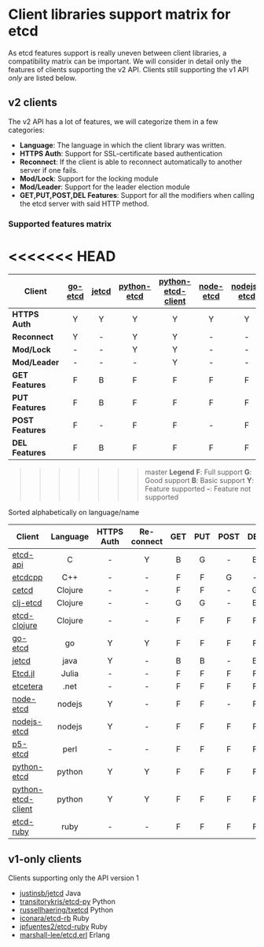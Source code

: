 # Client libraries support matrix for etcd

As etcd features support is really uneven between client libraries, a compatibility matrix can be important.
We will consider in detail only the features of clients supporting the v2 API. Clients still supporting the v1 API *only* are listed below.

## v2 clients

The v2 API has a lot of features, we will categorize them in a few categories:
- **Language**: The language in which the client library was written.
- **HTTPS Auth**: Support for SSL-certificate based authentication
- **Reconnect**: If the client is able to reconnect automatically to another server if one fails.
- **Mod/Lock**: Support for the locking module
- **Mod/Leader**: Support for the leader election module
- **GET,PUT,POST,DEL Features**: Support for all the modifiers when calling the etcd server with said HTTP method.

### Supported features matrix
<<<<<<< HEAD
=======

| Client| [go-etcd](https://github.com/coreos/go-etcd) | [jetcd](https://github.com/diwakergupta/jetcd) | [python-etcd](https://github.com/jplana/python-etcd) | [python-etcd-client](https://github.com/dsoprea/PythonEtcdClient) | [node-etcd](https://github.com/stianeikeland/node-etcd) | [nodejs-etcd](https://github.com/lavagetto/nodejs-etcd) | [etcd-ruby](https://github.com/ranjib/etcd-ruby) | [etcd-api](https://github.com/jdarcy/etcd-api) | [cetcd](https://github.com/dwwoelfel/cetcd) |  [clj-etcd](https://github.com/rthomas/clj-etcd) | [etcetera](https://github.com/drusellers/etcetera)| [Etcd.jl](https://github.com/forio/Etcd.jl) | [p5-etcd](https://metacpan.org/release/Etcd) | [etcdcpp](https://github.com/edwardcapriolo/etcdcpp)  | [etcd-clojure](https://github.com/aterreno/etcd-clojure)
| --- | :---: | :---: | :---: | :---: | :---: | :---: | :---: | :---: | :---: | :---: | :---: | :---: | :---: | :---: | :---: | 
| **HTTPS Auth**    | Y | Y | Y | Y | Y | Y | - | - | - | - | - | - | - | - | - |
| **Reconnect**     | Y | - | Y | Y | - | - | - | Y | - | - | - | - | - | - | - |
| **Mod/Lock**      | - | - | Y | Y | - | - | - | - | - | - | - | Y | - | - | - |
| **Mod/Leader**    | - | - | - | Y | - | - | - | - | - | - | - | Y | - | - | - |
| **GET Features**  | F | B | F | F | F | F | F | B | F | G | F | F | F | F | F |
| **PUT Features**  | F | B | F | F | F | F | F | G | F | G | F | F | F | F | F |
| **POST Features** | F | - | F | F | - | F | F | - | - | - | F | F | F | G | F |
| **DEL Features**  | F | B | F | F | F | F | F | B | G | B | F | F | F | - | F |

>>>>>>> master
**Legend**
**F**: Full support **G**: Good support **B**: Basic support
**Y**: Feature supported  **-**: Feature not supported

Sorted alphabetically on language/name

|Client |**Language**|**HTTPS Auth**|**Re-connect**|**GET**|**PUT**|**POST**|**DEL**|**Mod Lock**|**Mod Leader**|
| --- | :---: | :---: | :---: | :---: | :---: | :---: | :---: | :---: | :---: | 
|[etcd-api](https://github.com/jdarcy/etcd-api)                   |C      |-|Y|B|G|-|B|-|-|
|[etcdcpp](https://github.com/edwardcapriolo/etcdcpp)             |C++    |-|-|F|F|G|-|-|-|
|[cetcd](https://github.com/dwwoelfel/cetcd)                      |Clojure|-|-|F|F|-|G|-|-|
|[clj-etcd](https://github.com/rthomas/clj-etcd)                  |Clojure|-|-|G|G|-|B|-|-|
|[etcd-clojure](https://github.com/aterreno/etcd-clojure)         |Clojure|-|-|F|F|F|F|-|-|
|[go-etcd](https://github.com/coreos/go-etcd)                     |go     |Y|Y|F|F|F|F|-|-|
|[jetcd](https://github.com/diwakergupta/jetcd)                   |java   |Y|-|B|B|-|B|-|-|
|[Etcd.jl](https://github.com/forio/Etcd.jl)                      |Julia  |-|-|F|F|F|F|Y|Y|
|[etcetera](https://github.com/drusellers/etcetera)               |.net   |-|-|F|F|F|F|-|-|
|[node-etcd](https://github.com/stianeikeland/node-etcd)          |nodejs |Y|-|F|F|-|F|-|-|
|[nodejs-etcd](https://github.com/lavagetto/nodejs-etcd)          |nodejs |Y|-|F|F|F|F|-|-|
|[p5-etcd](https://metacpan.org/release/Etcd)                     |perl   |-|-|F|F|F|F|-|-|
|[python-etcd](https://github.com/jplana/python-etcd)             |python |Y|Y|F|F|F|F|Y|-|
|[python-etcd-client](https://github.com/dsoprea/PythonEtcdClient)|python |Y|Y|F|F|F|F|Y|Y|
|[etcd-ruby](https://github.com/ranjib/etcd-ruby)                 |ruby   |-|-|F|F|F|F|-|-|

## v1-only clients

Clients supporting only the API version 1

- [justinsb/jetcd](https://github.com/justinsb/jetcd) Java
- [transitorykris/etcd-py](https://github.com/transitorykris/etcd-py) Python
- [russellhaering/txetcd](https://github.com/russellhaering/txetcd) Python
- [iconara/etcd-rb](https://github.com/iconara/etcd-rb) Ruby
- [jpfuentes2/etcd-ruby](https://github.com/jpfuentes2/etcd-ruby) Ruby
- [marshall-lee/etcd.erl](https://github.com/marshall-lee/etcd.erl) Erlang

